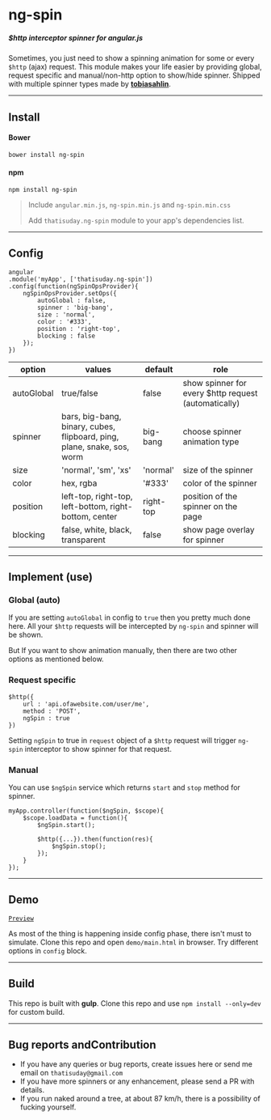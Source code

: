 # ng-spin
##### $http interceptor spinner for angular.js

Sometimes, you just need to show a spinning animation for some or every `$http` (ajax) request. This module makes your life easier by providing global, request specific and manual/non-http option to show/hide spinner. Shipped with multiple spinner types made by **[tobiasahlin](http://tobiasahlin.com/spinkit/)**.

***

## Install


#### Bower
```
bower install ng-spin
```

#### npm
```
npm install ng-spin
```

> Include `angular.min.js`, `ng-spin.min.js` and `ng-spin.min.css`
>
> Add `thatisuday.ng-spin` module to your app's dependencies list.

***

## Config

```
angular
.module('myApp', ['thatisuday.ng-spin'])
.config(function(ngSpinOpsProvider){
	ngSpinOpsProvider.setOps({
		autoGlobal : false,
		spinner : 'big-bang',
		size : 'normal',
		color : '#333',
		position : 'right-top',
		blocking : false
	});
})
```

| option | values | default | role | 
| ------ | ------ | ------- | ---- |
| autoGlobal | true/false | false | show spinner for every $http request (automatically) |
| spinner | bars, big-bang, binary, cubes, flipboard, ping, plane, snake, sos, worm | big-bang | choose spinner animation type |
| size | 'normal', 'sm', 'xs' | 'normal' | size of the spinner |
| color | hex, rgba | '#333' | color of the spinner |
| position | left-top, right-top, left-bottom, right-bottom, center | right-top | position of the spinner on the page |
| blocking | false, white, black, transparent | false | show page overlay for spinner |


***

## Implement (use)

### Global (auto)
If you are setting `autoGlobal` in config to `true` then you pretty much done here. All your `$http` requests will be intercepted by `ng-spin` and spinner will be shown.

But If you want to show animation manually, then there are two other options as mentioned below.

### Request specific

```
$http({
	url : 'api.ofawebsite.com/user/me',
	method : 'POST',
	ngSpin : true
})
```

Setting `ngSpin` to true in `request` object of a `$http` request will trigger `ng-spin` interceptor to show spinner for that request.

### Manual

You can use `$ngSpin` service which returns `start` and `stop` method for spinner.

```
myApp.controller(function($ngSpin, $scope){
	$scope.loadData = function(){
		$ngSpin.start();

		$http({...}).then(function(res){
			$ngSpin.stop();
		});
	}
});
```

***

## Demo

[`Preview`](https://rawgit.com/thatisuday/ng-spin/master/demo/main.html)

As most of the thing is happening inside config phase, there isn't must to simulate. Clone this repo and open `demo/main.html` in browser. Try different options in `config` block.


***

## Build

This repo is built with **gulp**. Clone this repo and use `npm install --only=dev` for custom build.

***

## Bug reports andContribution

- If you have any queries or bug reports, create issues here or send me email on `thatisuday@gmail.com`
- If you have more spinners or any enhancement, please send a PR with details.
- If you run naked around a tree, at about 87 km/h, there is a possibility of fucking yourself.
